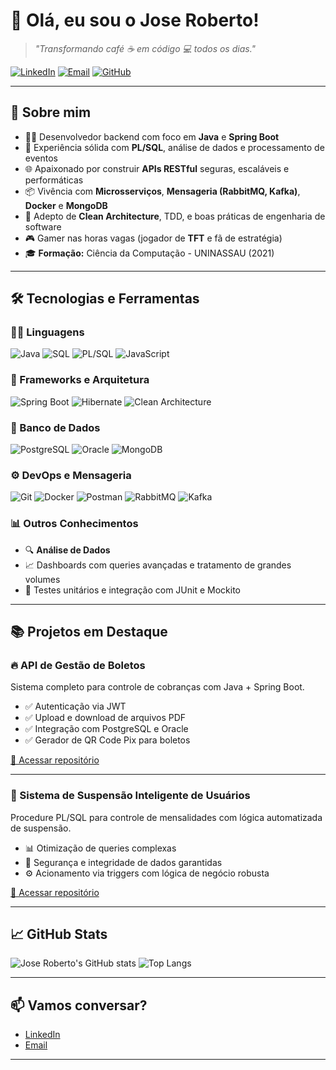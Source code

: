 # 👋 Olá, eu sou o Jose Roberto!

> _"Transformando café ☕ em código 💻 todos os dias."_

[![LinkedIn](https://img.shields.io/badge/LinkedIn-0077B5?style=for-the-badge&logo=linkedin&logoColor=white)](https://linkedin.com/in/seu-usuario) 
[![Email](https://img.shields.io/badge/Gmail-D14836?style=for-the-badge&logo=gmail&logoColor=white)](mailto:seu-email@example.com)
[![GitHub](https://img.shields.io/badge/GitHub-100000?style=for-the-badge&logo=github&logoColor=white)](https://github.com/seu-usuario)

---

## 🚀 Sobre mim

- 👨‍💻 Desenvolvedor backend com foco em **Java** e **Spring Boot**
- 🧠 Experiência sólida com **PL/SQL**, análise de dados e processamento de eventos
- 🌐 Apaixonado por construir **APIs RESTful** seguras, escaláveis e performáticas
- 📦 Vivência com **Microsserviços**, **Mensageria (RabbitMQ, Kafka)**, **Docker** e **MongoDB**
- 🧱 Adepto de **Clean Architecture**, TDD, e boas práticas de engenharia de software
- 🎮 Gamer nas horas vagas (jogador de **TFT** e fã de estratégia)
- 🎓 **Formação:** Ciência da Computação - UNINASSAU (2021)

---

## 🛠️ Tecnologias e Ferramentas

### 👨‍💻 Linguagens
![Java](https://img.shields.io/badge/Java-ED8B00?style=for-the-badge&logo=java&logoColor=white)
![SQL](https://img.shields.io/badge/SQL-005C84?style=for-the-badge&logo=sqlite&logoColor=white)
![PL/SQL](https://img.shields.io/badge/PL%2FSQL-F80000?style=for-the-badge&logo=oracle&logoColor=white)
![JavaScript](https://img.shields.io/badge/JavaScript-F7DF1E?style=for-the-badge&logo=javascript&logoColor=black)

### 🚀 Frameworks e Arquitetura
![Spring Boot](https://img.shields.io/badge/Spring%20Boot-6DB33F?style=for-the-badge&logo=spring-boot&logoColor=white)
![Hibernate](https://img.shields.io/badge/Hibernate-59666C?style=for-the-badge&logo=hibernate&logoColor=white)
![Clean Architecture](https://img.shields.io/badge/Clean%20Architecture-000000?style=for-the-badge&logo=archlinux&logoColor=white)

### 🧰 Banco de Dados
![PostgreSQL](https://img.shields.io/badge/PostgreSQL-316192?style=for-the-badge&logo=postgresql&logoColor=white)
![Oracle](https://img.shields.io/badge/Oracle-F80000?style=for-the-badge&logo=oracle&logoColor=white)
![MongoDB](https://img.shields.io/badge/MongoDB-47A248?style=for-the-badge&logo=mongodb&logoColor=white)

### ⚙️ DevOps e Mensageria
![Git](https://img.shields.io/badge/Git-F05032?style=for-the-badge&logo=git&logoColor=white)
![Docker](https://img.shields.io/badge/Docker-2496ED?style=for-the-badge&logo=docker&logoColor=white)
![Postman](https://img.shields.io/badge/Postman-FF6C37?style=for-the-badge&logo=postman&logoColor=white)
![RabbitMQ](https://img.shields.io/badge/RabbitMQ-FF6600?style=for-the-badge&logo=rabbitmq&logoColor=white)
![Kafka](https://img.shields.io/badge/Apache%20Kafka-231F20?style=for-the-badge&logo=apache-kafka&logoColor=white)

### 📊 Outros Conhecimentos
- 🔍 **Análise de Dados**
- 📈 Dashboards com queries avançadas e tratamento de grandes volumes
- 🧪 Testes unitários e integração com JUnit e Mockito

---

## 📚 Projetos em Destaque

### 🔥 API de Gestão de Boletos
Sistema completo para controle de cobranças com Java + Spring Boot.

- ✅ Autenticação via JWT
- ✅ Upload e download de arquivos PDF
- ✅ Integração com PostgreSQL e Oracle
- ✅ Gerador de QR Code Pix para boletos

[🔗 Acessar repositório]()

---

### 🧠 Sistema de Suspensão Inteligente de Usuários
Procedure PL/SQL para controle de mensalidades com lógica automatizada de suspensão.

- 📊 Otimização de queries complexas
- 🔐 Segurança e integridade de dados garantidas
- ⚙️ Acionamento via triggers com lógica de negócio robusta

[🔗 Acessar repositório]()

---

## 📈 GitHub Stats

![Jose Roberto's GitHub stats](https://github-readme-stats.vercel.app/api?username=devRoberto1&show_icons=true&theme=tokyonight)
![Top Langs](https://github-readme-stats.vercel.app/api/top-langs/?username=devRoberto1&layout=compact&theme=tokyonight)

---

## 📫 Vamos conversar?

- [LinkedIn](https://linkedin.com/in/seu-usuario)
- [Email](mailto:seu-email@example.com)

---
